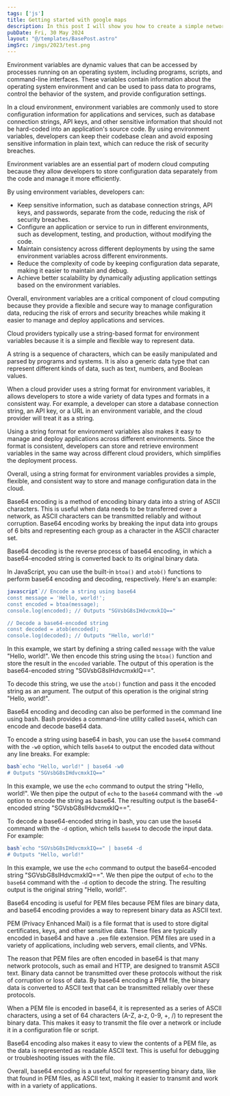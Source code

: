 ```yaml
---
tags: ['js']
title: Getting started with google maps
description: In this post I will show you how to create a simple networked game with phaser and nodejs.
pubDate: Fri, 30 May 2024
layout: "@/templates/BasePost.astro"
imgSrc: /imgs/2023/test.png
---
```

Environment variables are dynamic values that can be accessed by processes running on an operating system, including programs, scripts, and command-line interfaces. These variables contain information about the operating system environment and can be used to pass data to programs, control the behavior of the system, and provide configuration settings.

In a cloud environment, environment variables are commonly used to store configuration information for applications and services, such as database connection strings, API keys, and other sensitive information that should not be hard-coded into an application's source code. By using environment variables, developers can keep their codebase clean and avoid exposing sensitive information in plain text, which can reduce the risk of security breaches.


Environment variables are an essential part of modern cloud computing because they allow developers to store configuration data separately from the code and manage it more efficiently.

By using environment variables, developers can:

* Keep sensitive information, such as database connection strings, API keys, and passwords, separate from the code, reducing the risk of security breaches.
* Configure an application or service to run in different environments, such as development, testing, and production, without modifying the code.
* Maintain consistency across different deployments by using the same environment variables across different environments.
* Reduce the complexity of code by keeping configuration data separate, making it easier to maintain and debug.
* Achieve better scalability by dynamically adjusting application settings based on the environment variables.

Overall, environment variables are a critical component of cloud computing because they provide a flexible and secure way to manage configuration data, reducing the risk of errors and security breaches while making it easier to manage and deploy applications and services.


Cloud providers typically use a string-based format for environment variables because it is a simple and flexible way to represent data.

A string is a sequence of characters, which can be easily manipulated and parsed by programs and systems. It is also a generic data type that can represent different kinds of data, such as text, numbers, and Boolean values.

When a cloud provider uses a string format for environment variables, it allows developers to store a wide variety of data types and formats in a consistent way. For example, a developer can store a database connection string, an API key, or a URL in an environment variable, and the cloud provider will treat it as a string.

Using a string format for environment variables also makes it easy to manage and deploy applications across different environments. Since the format is consistent, developers can store and retrieve environment variables in the same way across different cloud providers, which simplifies the deployment process.

Overall, using a string format for environment variables provides a simple, flexible, and consistent way to store and manage configuration data in the cloud.


Base64 encoding is a method of encoding binary data into a string of ASCII characters. This is useful when data needs to be transferred over a network, as ASCII characters can be transmitted reliably and without corruption. Base64 encoding works by breaking the input data into groups of 6 bits and representing each group as a character in the ASCII character set.

Base64 decoding is the reverse process of base64 encoding, in which a base64-encoded string is converted back to its original binary data.

In JavaScript, you can use the built-in `btoa()` and `atob()` functions to perform base64 encoding and decoding, respectively. Here's an example:


```js
javascript`// Encode a string using base64
const message = 'Hello, world!';
const encoded = btoa(message);
console.log(encoded); // Outputs "SGVsbG8sIHdvcmxkIQ=="

// Decode a base64-encoded string
const decoded = atob(encoded);
console.log(decoded); // Outputs "Hello, world!"
```
In this example, we start by defining a string called `message` with the value "Hello, world!". We then encode this string using the `btoa()` function and store the result in the `encoded` variable. The output of this operation is the base64-encoded string "SGVsbG8sIHdvcmxkIQ==".

To decode this string, we use the `atob()` function and pass it the encoded string as an argument. The output of this operation is the original string "Hello, world!".


Base64 encoding and decoding can also be performed in the command line using bash. Bash provides a command-line utility called `base64`, which can encode and decode base64 data.

To encode a string using base64 in bash, you can use the `base64` command with the `-w0` option, which tells `base64` to output the encoded data without any line breaks. For example:


```js
bash`echo "Hello, world!" | base64 -w0
# Outputs "SGVsbG8sIHdvcmxkIQ=="
```
In this example, we use the `echo` command to output the string "Hello, world!". We then pipe the output of `echo` to the `base64` command with the `-w0` option to encode the string as base64. The resulting output is the base64-encoded string "SGVsbG8sIHdvcmxkIQ==".

To decode a base64-encoded string in bash, you can use the `base64` command with the `-d` option, which tells `base64` to decode the input data. For example:


```js
bash`echo "SGVsbG8sIHdvcmxkIQ==" | base64 -d
# Outputs "Hello, world!"
```
In this example, we use the `echo` command to output the base64-encoded string "SGVsbG8sIHdvcmxkIQ==". We then pipe the output of `echo` to the `base64` command with the `-d` option to decode the string. The resulting output is the original string "Hello, world!".


Base64 encoding is useful for PEM files because PEM files are binary data, and base64 encoding provides a way to represent binary data as ASCII text.

PEM (Privacy Enhanced Mail) is a file format that is used to store digital certificates, keys, and other sensitive data. These files are typically encoded in base64 and have a `.pem` file extension. PEM files are used in a variety of applications, including web servers, email clients, and VPNs.

The reason that PEM files are often encoded in base64 is that many network protocols, such as email and HTTP, are designed to transmit ASCII text. Binary data cannot be transmitted over these protocols without the risk of corruption or loss of data. By base64 encoding a PEM file, the binary data is converted to ASCII text that can be transmitted reliably over these protocols.

When a PEM file is encoded in base64, it is represented as a series of ASCII characters, using a set of 64 characters (A-Z, a-z, 0-9, +, /) to represent the binary data. This makes it easy to transmit the file over a network or include it in a configuration file or script.

Base64 encoding also makes it easy to view the contents of a PEM file, as the data is represented as readable ASCII text. This is useful for debugging or troubleshooting issues with the file.

Overall, base64 encoding is a useful tool for representing binary data, like that found in PEM files, as ASCII text, making it easier to transmit and work with in a variety of applications.
